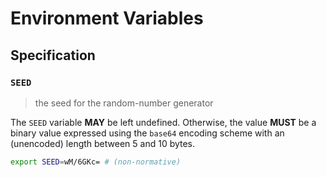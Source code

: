 # Environment Variables

## Specification

### `SEED`

> the seed for the random-number generator

The `SEED` variable **MAY** be left undefined. Otherwise, the value **MUST** be
a binary value expressed using the `base64` encoding scheme with an (unencoded)
length between 5 and 10 bytes.

```bash
export SEED=wM/6GKc= # (non-normative)
```

